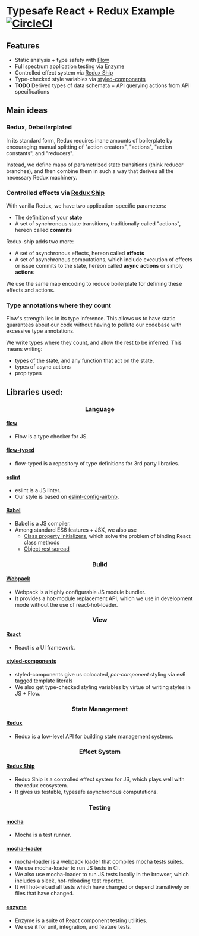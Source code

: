 # Typesafe React + Redux Example [![CircleCI](https://circleci.com/gh/sleexyz/typesafe-react-redux-example.svg?style=svg)](https://circleci.com/gh/sleexyz/typesafe-react-redux-example)


## Features
- Static analysis + type safety with [Flow](https://flowtype.org/)
- Full spectrum application testing via [Enzyme](https://github.com/airbnb/enzyme)
- Controlled effect system via [Redux Ship](https://github.com/clarus/redux-ship)
- Type-checked style variables via [styled-components](https://github.com/styled-components/styled-components)
- **TODO** Derived types of data schemata + API querying actions from API specifications

## Main ideas

### Redux, Deboilerplated
In its standard form, Redux requires inane amounts of boilerplate by encouraging manual splitting of "action creators", "actions", "action constants", and "reducers".

Instead, we define maps of parametrized state transitions (think reducer branches), and then combine them in such a way that derives all the necessary Redux machinery.

### Controlled effects via [Redux Ship](https://github.com/clarus/redux-ship)
With vanilla Redux, we have two application-specific parameters:
- The definition of your **state**
- A set of synchronous state transitions, traditionally called "actions", hereon called **commits**

Redux-ship adds two more:
- A set of asynchronous effects, hereon called **effects**
- A set of asynchronous computations, which include execution of effects or issue commits to the state, hereon called **async actions** or simply **actions**

We use the same map encoding to reduce boilerplate for defining these effects and actions.

### Type annotations where they count
Flow's strength lies in its type inference. This allows us to have static guarantees about our code without having to pollute our codebase with excessive type annotations.

We write types where they count, and allow the rest to be inferred. This means writing:
- types of the state, and any function that act on the state.
- types of async actions
- prop types

## Libraries used:

<h3 align="center">Language</h3>

#### [flow](https://flowtype.org/)
- Flow is a type checker for JS.

#### [flow-typed](https://github.com/flowtype/flow-typed)
- flow-typed is a repository of type definitions for 3rd party libraries.

#### [eslint](http://eslint.org)
- eslint is a JS linter.
- Our style is based on [eslint-config-airbnb](https://github.com/airbnb/javascript).

#### [Babel](https://babeljs.io)
- Babel is a JS compiler.
- Among standard ES6 features + JSX, we also use
  - [Class property initializers](https://babeljs.io/docs/plugins/transform-class-properties/), which solve the problem of binding React class methods
  - [Object rest spread](https://babeljs.io/docs/plugins/transform-object-rest-spread/)

<h3 align="center">Build</h3>

#### [Webpack](https://webpack.js.org/)
- Webpack is a highly configurable JS module bundler.
- It provides a hot-module replacement API, which we use in development mode without the use of react-hot-loader.

<h3 align="center">View</h3>

#### [React](https://facebook.github.io/react/)
- React is a UI framework.

#### [styled-components](https://github.com/styled-components/styled-components)
- styled-components give us colocated, *per-component* styling via es6 tagged template literals
- We also get type-checked styling variables by virtue of writing styles in JS + Flow.

<h3 align="center">State Management</h3>

#### [Redux](http://redux.js.org/)
- Redux is a low-level API for building state management systems.

<h3 align="center">Effect System</h3>

#### [Redux Ship](https://github.com/clarus/redux-ship)
- Redux Ship is a controlled effect system for JS, which plays well with the redux ecosystem.
- It gives us testable, typesafe asynchronous computations.

<h3 align="center">Testing</h3>

#### [mocha](https://mochajs.org/) 
- Mocha is a test runner.

#### [mocha-loader](https://github.com/webpack-contrib/mocha-loader)
- mocha-loader is a webpack loader that compiles mocha tests suites.
- We use mocha-loader to run JS tests in CI.
- We also use mocha-loader to run JS tests locally in the browser, which includes a sleek, hot-reloading test reporter.
- It will hot-reload all tests which have changed or depend transitively on files that have changed.

#### [enzyme](https://github.com/airbnb/enzyme)
- Enzyme is a suite of React component testing utilities.
- We use it for unit, integration, and feature tests.
